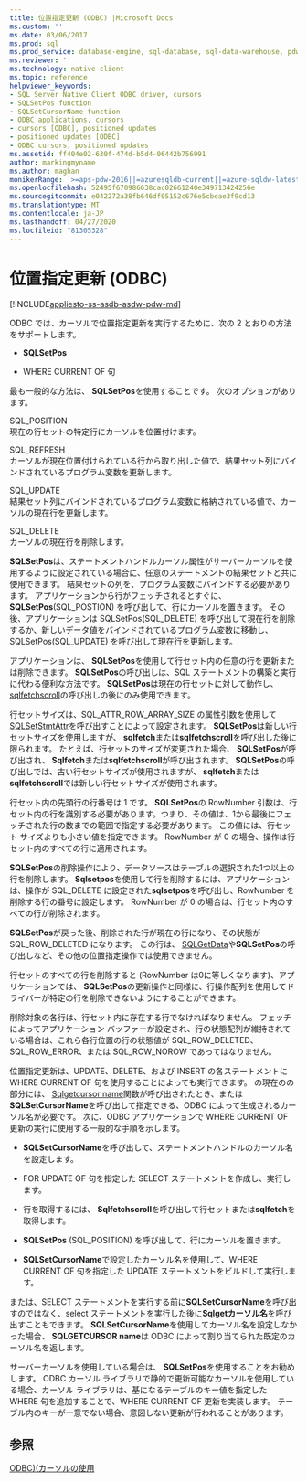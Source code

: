```yaml
---
title: 位置指定更新 (ODBC) |Microsoft Docs
ms.custom: ''
ms.date: 03/06/2017
ms.prod: sql
ms.prod_service: database-engine, sql-database, sql-data-warehouse, pdw
ms.reviewer: ''
ms.technology: native-client
ms.topic: reference
helpviewer_keywords:
- SQL Server Native Client ODBC driver, cursors
- SQLSetPos function
- SQLSetCursorName function
- ODBC applications, cursors
- cursors [ODBC], positioned updates
- positioned updates [ODBC]
- ODBC cursors, positioned updates
ms.assetid: ff404e02-630f-474d-b5d4-06442b756991
author: markingmyname
ms.author: maghan
monikerRange: '>=aps-pdw-2016||=azuresqldb-current||=azure-sqldw-latest||>=sql-server-2016||=sqlallproducts-allversions||>=sql-server-linux-2017||=azuresqldb-mi-current'
ms.openlocfilehash: 52495f670986638cac02661240e349713424256e
ms.sourcegitcommit: e042272a38fb646df05152c676e5cbeae3f9cd13
ms.translationtype: MT
ms.contentlocale: ja-JP
ms.lasthandoff: 04/27/2020
ms.locfileid: "81305328"
---
```

# <a name="positioned-updates-odbc"></a>位置指定更新 (ODBC)
[!INCLUDE[appliesto-ss-asdb-asdw-pdw-md](../../includes/appliesto-ss-asdb-asdw-pdw-md.md)]

  ODBC では、カーソルで位置指定更新を実行するために、次の 2 とおりの方法をサポートします。  
  
-   **SQLSetPos**  
  
-   WHERE CURRENT OF 句  
  
 最も一般的な方法は、 **SQLSetPos**を使用することです。 次のオプションがあります。  
  
 SQL_POSITION  
 現在の行セットの特定行にカーソルを位置付けます。  
  
 SQL_REFRESH  
 カーソルが現在位置付けられている行から取り出した値で、結果セット列にバインドされているプログラム変数を更新します。  
  
 SQL_UPDATE  
 結果セット列にバインドされているプログラム変数に格納されている値で、カーソルの現在行を更新します。  
  
 SQL_DELETE  
 カーソルの現在行を削除します。  
  
 **SQLSetPos**は、ステートメントハンドルカーソル属性がサーバーカーソルを使用するように設定されている場合に、任意のステートメントの結果セットと共に使用できます。 結果セットの列を、プログラム変数にバインドする必要があります。 アプリケーションから行がフェッチされるとすぐに、 **SQLSetPos**(SQL_POSTION) を呼び出して、行にカーソルを置きます。 その後、アプリケーションは SQLSetPos(SQL_DELETE) を呼び出して現在行を削除するか、新しいデータ値をバインドされているプログラム変数に移動し、SQLSetPos(SQL_UPDATE) を呼び出して現在行を更新します。  
  
 アプリケーションは、 **SQLSetPos**を使用して行セット内の任意の行を更新または削除できます。 **SQLSetPos**の呼び出しは、SQL ステートメントの構築と実行に代わる便利な方法です。 **SQLSetPos**は現在の行セットに対して動作し、 [sqlfetchscroll](../../relational-databases/native-client-odbc-api/sqlfetchscroll.md)の呼び出しの後にのみ使用できます。  
  
 行セットサイズは、SQL_ATTR_ROW_ARRAY_SIZE の属性引数を使用して[SQLSetStmtAttr](../../relational-databases/native-client-odbc-api/sqlsetstmtattr.md)を呼び出すことによって設定されます。 **SQLSetPos**は新しい行セットサイズを使用しますが、 **sqlfetch**または**sqlfetchscroll**を呼び出した後に限られます。 たとえば、行セットのサイズが変更された場合、 **SQLSetPos**が呼び出され、 **Sqlfetch**または**sqlfetchscroll**が呼び出されます。 **SQLSetPos**の呼び出しでは、古い行セットサイズが使用されますが、 **sqlfetch**または**sqlfetchscroll**では新しい行セットサイズが使用されます。  
  
 行セット内の先頭行の行番号は 1 です。 **SQLSetPos**の RowNumber 引数は、行セット内の行を識別する必要があります。つまり、その値は、1から最後にフェッチされた行の数までの範囲で指定する必要があります。 この値には、行セット サイズよりも小さい値を指定できます。 RowNumber が 0 の場合、操作は行セット内のすべての行に適用されます。  
  
 **SQLSetPos**の削除操作により、データソースはテーブルの選択された1つ以上の行を削除します。 **Sqlsetpos**を使用して行を削除するには、アプリケーションは、操作が SQL_DELETE に設定された**sqlsetpos**を呼び出し、RowNumber を削除する行の番号に設定します。 RowNumber が 0 の場合は、行セット内のすべての行が削除されます。  
  
 **SQLSetPos**が戻った後、削除された行が現在の行になり、その状態が SQL_ROW_DELETED になります。 この行は、 [SQLGetData](../../relational-databases/native-client-odbc-api/sqlgetdata.md)や**SQLSetPos**の呼び出しなど、その他の位置指定操作では使用できません。  
  
 行セットのすべての行を削除すると (RowNumber は0に等しくなります)、アプリケーションでは、 **SQLSetPos**の更新操作と同様に、行操作配列を使用してドライバーが特定の行を削除できないようにすることができます。  
  
 削除対象の各行は、行セット内に存在する行でなければなりません。 フェッチによってアプリケーション バッファーが設定され、行の状態配列が維持されている場合は、これら各行位置の行の状態値が SQL_ROW_DELETED、SQL_ROW_ERROR、または SQL_ROW_NOROW であってはなりません。  
  
 位置指定更新は、UPDATE、DELETE、および INSERT の各ステートメントに WHERE CURRENT OF 句を使用することによっても実行できます。 の現在のの部分には、 [Sqlgetcursor name](../../relational-databases/native-client-odbc-api/sqlgetcursorname.md)関数が呼び出されたとき、または**SQLSetCursorName**を呼び出して指定できる、ODBC によって生成されるカーソル名が必要です。 次に、ODBC アプリケーションで WHERE CURRENT OF 更新の実行に使用する一般的な手順を示します。  
  
-   **SQLSetCursorName**を呼び出して、ステートメントハンドルのカーソル名を設定します。  
  
-   FOR UPDATE OF 句を指定した SELECT ステートメントを作成し、実行します。  
  
-   行を取得するには、 **Sqlfetchscroll**を呼び出して行セットまたは**sqlfetch**を取得します。  
  
-   **SQLSetPos** (SQL_POSITION) を呼び出して、行にカーソルを置きます。  
  
-   **SQLSetCursorName**で設定したカーソル名を使用して、WHERE CURRENT OF 句を指定した UPDATE ステートメントをビルドして実行します。  
  
 または、SELECT ステートメントを実行する前に**SQLSetCursorName**を呼び出すのではなく、select ステートメントを実行した後に**Sqlgetカーソル名**を呼び出すこともできます。 **SQLSetCursorName**を使用してカーソル名を設定しなかった場合、 **SQLGETCURSOR name**は ODBC によって割り当てられた既定のカーソル名を返します。  
  
 サーバーカーソルを使用している場合は、 **SQLSetPos**を使用することをお勧めします。 ODBC カーソル ライブラリで静的で更新可能なカーソルを使用している場合、カーソル ライブラリは、基になるテーブルのキー値を指定した WHERE 句を追加することで、WHERE CURRENT OF 更新を実装します。 テーブル内のキーが一意でない場合、意図しない更新が行われることがあります。  
  
## <a name="see-also"></a>参照  
 [ODBC&#41;&#40;カーソルの使用](../../relational-databases/native-client-odbc-cursors/using-cursors-odbc.md)  
  
  
